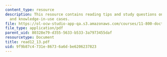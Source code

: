 ```yaml
---
content_type: resource
description: This resource contains reading tips and study questions on student briefs
  and knowledge-in-use cases.
file: https://ol-ocw-studio-app-qa.s3.amazonaws.com/courses/11-800-doctoral-research-seminar-knowledge-in-the-public-arena-spring-2007/9f9b87c4731e86736a6dbe6206237823_read12_13.pdf
file_type: application/pdf
parent_uid: 80328e79-d355-5633-b533-3a7973455daf
resourcetype: Document
title: read12_13.pdf
uid: 9f9b87c4-731e-8673-6a6d-be6206237823
---
```

